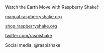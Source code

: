 Watch the Earth Move with Raspberry Shake!:

<a href='https://manual.raspberryshake.org/'>manual.raspberryshake.org</a>

<a href='https://shop.raspberryshake.org/'>shop.raspberryshake.org</a>

<a href='https://twitter.com/raspishake'>twitter.com/raspishake</a>

Social media: @raspishake
